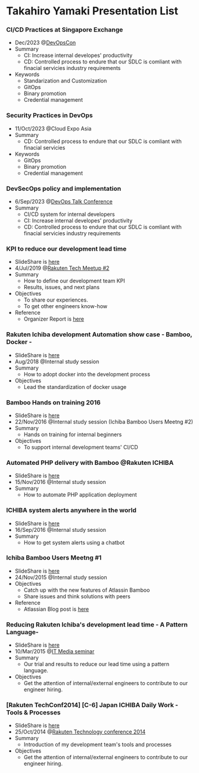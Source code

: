 # Takahiro Yamaki Presentation List

### CI/CD Practices at Singapore Exchange
- Dec/2023 @[DevOpsCon](https://devopscon.io/continuous-delivery-automation/ci-cd-practices/)
- Summary
    - CI: Increase internal developes' productivity
    - CD: Controlled process to endure that our SDLC is comliant with finacial servicies industry requirements
- Keywords
    - Standarization and Customization
    - GitOps
    - Binary promotion
    - Credential management

### Security Practices in DevOps
- 11/Oct/2023 @Cloud Expo Asia
- Summary
    - CD: Controlled process to endure that our SDLC is comliant with finacial servicies
- Keywords
    - GitOps
    - Binary promotion
    - Credential management

### DevSecOps policy and implementation
- 6/Sep/2023 @[DevOps Talk Conference](https://www.linkedin.com/posts/devops-talks_sgx-devsecops-singapore-activity-7090103499702620161-m_1g)
- Summary
    - CI/CD system for internal developers
    - CI: Increase internal developes' productivity
    - CD: Controlled process to endure that our SDLC is comliant with finacial servicies industry requirements

### KPI to reduce our development lead time
- SlideShare is [here](https://www.slideshare.net/rakutentech/kpi-supported-by)
- 4/Jul/2019 @[Rakuten Tech Meetup #2](https://rakuten.connpass.com/event/132590/)
- Summary
    - How to define our development team KPI
    - Results, issues, and next plans
- Objectives
    - To share our experiences.
    - To get other engineers know-how
- Reference
    - Organizer Report is [here](https://tech.rakuten.co.jp/news/tech-meetup2-report/)

### Rakuten Ichiba development Automation show case - Bamboo, Docker -
- SlideShare is [here](https://www.slideshare.net/rakutentech/rakuten-ichiba-development-automation-show-case-bamboo-docker)
- Aug/2018 @Internal study session
- Summary
    - How to adopt docker into the development process
- Objectives
    - Lead the standardization of docker usage


### Bamboo Hands on training 2016
- SlideShare is [here](https://www.slideshare.net/kashiwa22go/bamboo-hands-on-training-2016)
- 22/Nov/2016 @Internal study session (Ichiba Bamboo Users Meetng #2)
- Summary
    - Hands on training for internal beginners
- Objectives
    - To support internal development teams' CI/CD

### Automated PHP delivery with Bamboo @Rakuten ICHIBA
- SlideShare is [here](https://www.slideshare.net/kashiwa22go/automated-php-delivery-with-bamboo-rakuten-ichiba)
- 15/Nov/2016 @Internal study session
- Summary
    - How to automate PHP application deployment

### ICHIBA system alerts anywhere in the world
- SlideShare is [here](https://www.slideshare.net/kashiwa22go/ichiba-system-alerts-anywhere-in-the-world-66079987)
- 16/Sep/2016 @Internal study session
- Summary
    - How to get system alerts using a chatbot

### Ichiba Bamboo Users Meetng #1
- SlideShare is [here](https://www.slideshare.net/kashiwa22go/ichiba-bamboo-users-meetng-1)
- 24/Nov/2015 @Internal study session
- Objectives
    - Catch up with the new features of Atlassin Bamboo
    - Share issues and think solutions with peers
- Reference
    - Atlassian Blog post is [here](https://japan.blogs.atlassian.com/2015/12/i-am-a-speaker-report-vol-03/)

### Reducing Rakuten Ichiba's development lead time - A Pattern Language-
- SlideShare is [here](https://www.slideshare.net/kashiwa22go/20150310-it-studygroupen)
- 10/Mar/2015 @[IT Media seminar](https://itmedia.smartseminar.jp/public/seminar/view/687)
- Summary
    - Our trial and results to reduce our lead time using a pattern language.
- Objectives
    - Get the attention of internal/external engineers to contribute to our engineer hiring.

### [Rakuten TechConf2014] [C-6] Japan ICHIBA Daily Work - Tools & Processes
- SlideShare is [here](https://www.slideshare.net/rakutentech/c6-1-20141025techconferencermsj)
- 25/Oct/2014 @[Rakuten Technology conference 2014](https://tech.rakuten.co.jp/rtc2014/)
- Summary
    - Introduction of my development team's tools and processes
- Objectives
    - Get the attention of internal/external engineers to contribute to our engineer hiring.
